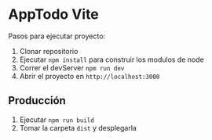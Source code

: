 # AppTodo Vite

Pasos para ejecutar proyecto:

1. Clonar repositorio
2. Ejecutar ``` npm install ``` para construir los modulos de node
3. Correr el devServer ``` npm run dev ```
4. Abrir el proyecto en ``` http://localhost:3000 ```

## Producción

1. Ejecutar ``` npm run build ```
2. Tomar la carpeta  ``` dist ``` y desplegarla